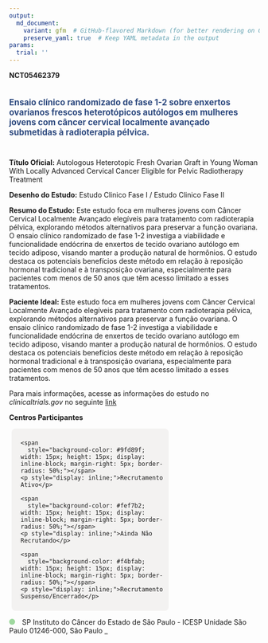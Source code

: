 ```yaml
---
output: 
  md_document:
    variant: gfm  # GitHub-flavored Markdown (for better rendering on GitHub)
    preserve_yaml: true  # Keep YAML metadata in the output
params:
  trial: ''
---
```


**NCT05462379**

<div style="padding: 5px 5px 5px 0px; font-size: 1.20em; font-weight: bold; color: #2E4A7F; text-align: left; margin-bottom: 20px">

Ensaio clínico randomizado de fase 1-2 sobre enxertos ovarianos frescos
heterotópicos autólogos em mulheres jovens com câncer cervical
localmente avançado submetidas à radioterapia pélvica.

</div>

**Título Oficial:** Autologous Heterotopic Fresh Ovarian Graft in Young
Woman With Locally Advanced Cervical Cancer Eligible for Pelvic
Radiotherapy Treatment

**Desenho do Estudo:** Estudo Clinico Fase I / Estudo Clinico Fase II

**Resumo do Estudo:** Este estudo foca em mulheres jovens com Câncer
Cervical Localmente Avançado elegíveis para tratamento com radioterapia
pélvica, explorando métodos alternativos para preservar a função
ovariana. O ensaio clínico randomizado de fase 1-2 investiga a
viabilidade e funcionalidade endócrina de enxertos de tecido ovariano
autólogo em tecido adiposo, visando manter a produção natural de
hormônios. O estudo destaca os potenciais benefícios deste método em
relação à reposição hormonal tradicional e à transposição ovariana,
especialmente para pacientes com menos de 50 anos que têm acesso
limitado a esses tratamentos.

**Paciente Ideal:** Este estudo foca em mulheres jovens com Câncer
Cervical Localmente Avançado elegíveis para tratamento com radioterapia
pélvica, explorando métodos alternativos para preservar a função
ovariana. O ensaio clínico randomizado de fase 1-2 investiga a
viabilidade e funcionalidade endócrina de enxertos de tecido ovariano
autólogo em tecido adiposo, visando manter a produção natural de
hormônios. O estudo destaca os potenciais benefícios deste método em
relação à reposição hormonal tradicional e à transposição ovariana,
especialmente para pacientes com menos de 50 anos que têm acesso
limitado a esses tratamentos.

Para mais informações, acesse as informações do estudo no
*clinicaltrials.gov* no seguinte
[link](https://clinicaltrials.gov/ct2/show/NCT05462379)

**Centros Participantes**

<div style="margin-bottom: 8px; margin-left: 5px; padding: 8px; max-width: 300px; background-color: #f3f2f1; border-radius: 8px;">

<div style="margin-left: 10px;">

    <span 
      style="background-color: #9fd89f; width: 15px; height: 15px; display: inline-block; margin-right: 5px; border-radius: 50%;"></span>
    <p style="display: inline;">Recrutamento Ativo</p>

</div>

<div style="margin-left: 10px;">

    <span 
      style="background-color: #fef7b2; width: 15px; height: 15px; display: inline-block; margin-right: 5px; border-radius: 50%;"></span>
    <p style="display: inline;">Ainda Não Recrutando</p>

</div>

<div style="margin-left: 10px;">

    <span 
      style="background-color: #f4bfab; width: 15px; height: 15px; display: inline-block; margin-right: 5px; border-radius: 50%;"></span>
    <p style="display: inline;">Recrutamento Suspenso/Encerrado</p>

</div>

</div>

<span style="display: inline-block; width: 12px; height: 12px; border-radius: 50%; margin-right: 10px; padding-bottom: 0px; background-color: #9fd89f;"></span>
SP Instituto do Câncer do Estado de São Paulo - ICESP Unidade São Paulo
01246-000, São Paulo
<span style="color: #2E4A7F; text-decoration: none; font-weight: 500; font-size: 0.8">[REPORTAR
ERRO](https://flazar.shinyapps.io/formsapp?study_nct_id=NCT05462379&location_id=INSTITUTODOCANCERDOESTADODESAOPAULOSAOPAULO01246000BRAZIL&location_full_name=Instituto%20do%20C%C3%A2ncer%20do%20Estado%20de%20S%C3%A3o%20Paulo%20-%20ICESP%20Unidade%20S%C3%A3o%20Paulo%2C%2001246-000%2C%20S%C3%A3o%20Paulo&form_type=Reportar%20Erro)</span>
